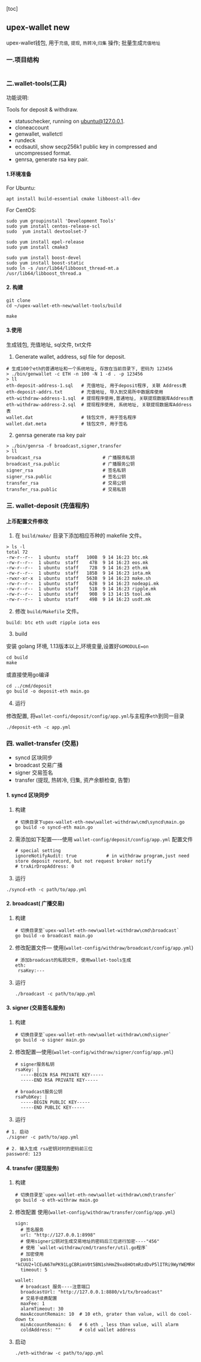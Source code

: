 [toc]

## upex-wallet new 


upex-wallet钱包, 用于`充值`, `提现`, `热转冷`,`归集` 操作; 批量生成`充值地址`


### 一.项目结构
```shell

```

### 二.wallet-tools(工具)

功能说明:

Tools for deposit & withdraw.

- statuschecker, running on ubuntu@127.0.0.1.
- cloneaccount
- genwallet, walletctl
- rundeck
- ecdsautil, show secp256k1 public key in compressed and uncompressed format.
- genrsa, generate rsa key pair.

#### 1.环境准备

For Ubuntu:
```shell
apt install build-essential cmake libboost-all-dev
```

For CentOS:
```shell
sudo yum groupinstall 'Development Tools'
sudo yum install centos-release-scl
sudo  yum install devtoolset-7

sudo yum install epel-release
sudo yum install cmake3

sudo yum install boost-devel
sudo yum install boost-static
sudo ln -s /usr/lib64/libboost_thread-mt.a /usr/lib64/libboost_thread.a
```

#### 2. 构建

```shell
git clone
cd ~/upex-wallet-eth-new/wallet-tools/build

make 
```

#### 3.使用
生成钱包, 充值地址, sql文件, txt文件

1. Generate wallet, address, sql file for deposit.
```shell
# 生成100个eth的普通地址和一个系统地址, 存放在当前目录下, 密码为 123456
> ./bin/genwallet -c ETH -n 100 -N 1 -d . -p 123456
> ll 
eth-deposit-address-1.sql   # 充值地址, 用于deposit程序, 关联 Address表
eth-deposit-addrs.txt       # 充值地址, 导入到交易所中数据库使用
eth-withdraw-address-1.sql  # 提现程序使用,普通地址, 关联提现数据库Address表
eth-withdraw-address-2.sql  # 提现程序使用, 系统地址, 关联提现数据库Address表
wallet.dat                  # 钱包文件, 用于签名程序
wallet.dat.meta             # 钱包文件, 用于签名    
```

2. genrsa generate rsa key pair

```shell
> ./bin/genrsa -f broadcast,signer,transfer
> ll
broadcast_rsa                       # 广播服务私钥
broadcast_rsa.public                # 广播服务公钥
signer_rsa                          # 签名私钥
signer_rsa.public                   # 签名公钥    
transfer_rsa                        # 交易公钥
transfer_rsa.public                 # 交易私钥
```

### 三. wallet-deposit (充值程序)

#### 上币配置文件修改

1. 在 `build/make/` 目录下添加相应币种的 makefile 文件。
```shll
> ls -l
total 72
-rw-r--r--  1 ubuntu  staff   100B  9 14 16:23 btc.mk
-rw-r--r--  1 ubuntu  staff    47B  9 14 16:23 eos.mk
-rw-r--r--  1 ubuntu  staff    72B  9 14 16:23 eth.mk
-rw-r--r--  1 ubuntu  staff   185B  9 14 16:23 iota.mk
-rwxr-xr-x  1 ubuntu  staff   563B  9 14 16:23 make.sh
-rw-r--r--  1 ubuntu  staff    62B  9 14 16:23 nodeapi.mk
-rw-r--r--  1 ubuntu  staff    51B  9 14 16:23 ripple.mk
-rw-r--r--  1 ubuntu  staff    90B  9 13 14:15 tool.mk
-rw-r--r--  1 ubuntu  staff    49B  9 14 16:23 usdt.mk
```
2. 修改 `build/Makefile` 文件。

```shell
build: btc eth usdt ripple iota eos
```

3. build

安装 golang 环境, 1.13版本以上,环境变量,设置好`GOMODULE=on`

```shell
cd build
make
```
或直接使用go编译
```shell
cd ../cmd/deposit
go build -o deposit-eth main.go
```

4. 运行

修改配置, 将`wallet-confi/deposit/config/app.yml`与主程序`eth`到同一目录
```shell
./deposit-eth -c app.yml
```



### 四. wallet-transfer (交易)

- syncd 区块同步
- broadcast 交易广播
- signer 交易签名
- transfer (提现, 热转冷, 归集, 资产余额检查, 告警)



#### 1. syncd 区块同步

1. 构建

   ```shell
   # 切换目录下upex-wallet-eth-new\wallet-withdraw\cmd\syncd\main.go
   go build -o syncd-eth main.go
   ```

2. 需添加如下配置—-–使用 `wallet-config/deposit/config/app.yml` 配置文件

   ```shell
   # special setting
   ignoreNotifyAudit: true           # in withdraw program,just need store deposit record, but not request broker notify
   # trxAirDropAddress: 0
   ```

3.  运行

   ```shell
   ./syncd-eth -c path/to/app.yml
   ```

#### 2. broadcast( 广播交易) 

1. 构建

   ```shell
   # 切换目录至`upex-wallet-eth-new\wallet-withdraw\cmd\broadcast`
   go build -o broadcast main.go
   ```

2. 修改配置文件— 使用(`wallet-config/withdraw/broadcast/config/app.yml`)

   ```shell
   # 添加broadcast的私钥文件, 使用wallet-tools生成
   eth:
   	rsaKey:---
   ```

3. 运行

   ```shell
   ./broadcast -c path/to/app.yml
   ```

#### 3. signer (交易签名服务)

1. 构建

   ```shell 
   # 切换目录至`upex-wallet-eth-new\wallet-withdraw\cmd\signer`
   go build -o signer main.go
   ```

2. 修改配置—使用(`wallet-config/withdraw/signer/config/app.yml`)

   ```shell
   # signer服务私钥
   rsaKey: |
     -----BEGIN RSA PRIVATE KEY-----
     -----END RSA PRIVATE KEY-----
   
   # broadcast服务公钥
   rsaPubKey: |
     -----BEGIN PUBLIC KEY-----
     -----END PUBLIC KEY-----
   ```

3.  运行

   ```shell
   # 1. 启动
   ./signer -c path/to/app.yml
   
   # 2. 输入生成 rsa密钥对时的密码前三位
   password: 123
   
   ```

#### 4. transfer (提现服务)

1. 构建

   ```shell
   # 切换目录至`upex-wallet-eth-new\wallet-withdraw\cmd\transfer`
   go build -o eth-withraw main.go
   ```

2. 修改配置 使用(`wallet-config/withdraw/transfer/config/app.yml`)

   ```shell
   sign:
     # 签名服务
     url: "http://127.0.0.1:8998"
     # 使用signer公钥对生成交易地址的密码后三位进行加密----"456"
     # 使用 `wallet-withdraw/cmd/transfer/util.go程序`
     # 加密使用
     pass: "kCUU2+lCEuN67mPK91LgCBRimV0t5BN1shHmZ9xo8HOtmRzdDvP5lITRi9WyYWEMRHWP1JZzs9DMT2KtmKQ4W8HYOGb1SRbHN9w4dkPYCcSXvIlWhzDm4bZN45VTR0FYljVE7Nxeatwe5nzx6zz0dVgyuPZAO61WiuZ4ZGAdniAOjkjdbfyPravjRTeg/nD8z6FqP2fL7AVMU910rnUzcoO7wLy0+TnzD8g9v4vd3Or4Dh285NjVxY2zipAOwfv64DnNSbUat+szCmgcT0ygmPEoVd6whfjv1RGg2mGyFojOguRwaVPJi3PZwVid2DXwUn1NapmOvoXDk8Vv4t0Jjg=="
     timeout: 5
   
   wallet:
     # broadcast 服务----注意端口
     broadcastUrl: "http://127.0.0.1:8880/v1/tx/broadcast"
     # 交易手续费配置
     maxFee: 1
     alarmTimeout: 30
     maxAccountRemain: 10  # 10 eth, grater than value, will do cool-down tx
     minAccountRemain: 6   # 6 eth , less than value, will alarm
     coldAddress: ""       # cold wallet address
   ```

3. 启动

   ```shell
   ./eth-withdraw -c path/to/app.yml
   ```

   

